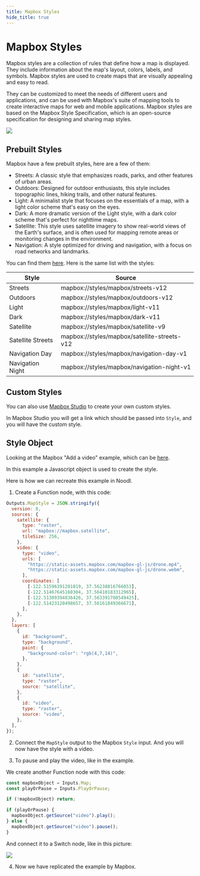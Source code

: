 ```yaml
---
title: Mapbox Styles
hide_title: true
---
```


# Mapbox Styles

Mapbox styles are a collection of rules that define how a map is displayed. They include information about the map's layout, colors, labels, and symbols. Mapbox styles are used to create maps that are visually appealing and easy to read.

They can be customized to meet the needs of different users and applications, and can be used with Mapbox's suite of mapping tools to create interactive maps for web and mobile applications. Mapbox styles are based on the Mapbox Style Specification, which is an open-source specification for designing and sharing map styles.

<div className="ndl-image-with-background">

![](/library/modules/mapbox/guides/styles/preview.png)

</div>

## Prebuilt Styles

Mapbox have a few prebuilt styles, here are a few of them:

- Streets: A classic style that emphasizes roads, parks, and other features of urban areas.
- Outdoors: Designed for outdoor enthusiasts, this style includes topographic lines, hiking trails, and other natural features.
- Light: A minimalist style that focuses on the essentials of a map, with a light color scheme that's easy on the eyes.
- Dark: A more dramatic version of the Light style, with a dark color scheme that's perfect for nighttime maps.
- Satellite: This style uses satellite imagery to show real-world views of the Earth's surface, and is often used for mapping remote areas or monitoring changes in the environment.
- Navigation: A style optimized for driving and navigation, with a focus on road networks and landmarks.

You can find them [here](https://docs.mapbox.com/api/maps/styles/#mapbox-styles). Here is the same list with the styles:

<div className="ndl-table-35-65">

| Style             | Source                                       |
| ----------------- | -------------------------------------------- |
| Streets           | mapbox://styles/mapbox/streets-v12           |
| Outdoors          | mapbox://styles/mapbox/outdoors-v12          |
| Light             | mapbox://styles/mapbox/light-v11             |
| Dark              | mapbox://styles/mapbox/dark-v11              |
| Satellite         | mapbox://styles/mapbox/satellite-v9          |
| Satellite Streets | mapbox://styles/mapbox/satellite-streets-v12 |
| Navigation Day    | mapbox://styles/mapbox/navigation-day-v1     |
| Navigation Night  | mapbox://styles/mapbox/navigation-night-v1   |

</div>

## Custom Styles

You can also use [Mapbox Studio](https://www.mapbox.com/mapbox-studio) to create your own custom styles.

In Mapbox Studio you will get a link which should be passed into `Style`, and you will have the custom style.

## Style Object

Looking at the Mapbox "Add a video" example, which can be [here](https://docs.mapbox.com/mapbox-gl-js/example/video-on-a-map/).

In this example a Javascript object is used to create the style.

Here is how we can recreate this example in Noodl.

1. Create a Function node, with this code:

```js
Outputs.MapStyle = JSON.stringify({
  version: 8,
  sources: {
    satellite: {
      type: "raster",
      url: "mapbox://mapbox.satellite",
      tileSize: 256,
    },
    video: {
      type: "video",
      urls: [
        "https://static-assets.mapbox.com/mapbox-gl-js/drone.mp4",
        "https://static-assets.mapbox.com/mapbox-gl-js/drone.webm",
      ],
      coordinates: [
        [-122.51596391201019, 37.56238816766053],
        [-122.51467645168304, 37.56410183312965],
        [-122.51309394836426, 37.563391708549425],
        [-122.51423120498657, 37.56161849366671],
      ],
    },
  },
  layers: [
    {
      id: "background",
      type: "background",
      paint: {
        "background-color": "rgb(4,7,14)",
      },
    },
    {
      id: "satellite",
      type: "raster",
      source: "satellite",
    },
    {
      id: "video",
      type: "raster",
      source: "video",
    },
  ],
});
```

2. Connect the `MapStyle` output to the Mapbox `Style` input. And you will now have the style with a video.

3. To pause and play the video, like in the example.

We create another Function node with this code:

```js
const mapboxObject = Inputs.Map;
const playOrPause = Inputs.PlayOrPause;

if (!mapboxObject) return;

if (playOrPause) {
  mapboxObject.getSource("video").play();
} else {
  mapboxObject.getSource("video").pause();
}
```

And connect it to a Switch node, like in this picture:

<div className="ndl-image-with-background">

![](/library/modules/mapbox/guides/styles/video-nodegraph.png)

</div>

4. Now we have replicated the example by Mapbox.
